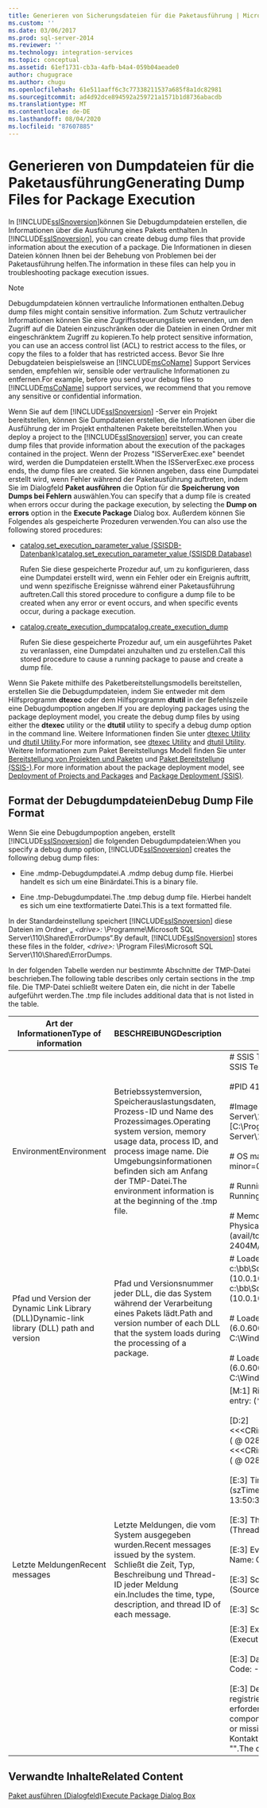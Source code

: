 ```yaml
---
title: Generieren von Sicherungsdateien für die Paketausführung | Microsoft-Dokumentation
ms.custom: ''
ms.date: 03/06/2017
ms.prod: sql-server-2014
ms.reviewer: ''
ms.technology: integration-services
ms.topic: conceptual
ms.assetid: 61ef1731-cb3a-4afb-b4a4-059b04aeade0
author: chugugrace
ms.author: chugu
ms.openlocfilehash: 61e511aaff6c3c77338211537a685f8a1dc82981
ms.sourcegitcommit: ad4d92dce894592a259721a1571b1d8736abacdb
ms.translationtype: MT
ms.contentlocale: de-DE
ms.lasthandoff: 08/04/2020
ms.locfileid: "87607885"
---
```

# <a name="generating-dump-files-for-package-execution"></a><span data-ttu-id="d181a-102">Generieren von Dumpdateien für die Paketausführung</span><span class="sxs-lookup"><span data-stu-id="d181a-102">Generating Dump Files for Package Execution</span></span>
  <span data-ttu-id="d181a-103">In [!INCLUDE[ssISnoversion](../../includes/ssisnoversion-md.md)]können Sie Debugdumpdateien erstellen, die Informationen über die Ausführung eines Pakets enthalten.</span><span class="sxs-lookup"><span data-stu-id="d181a-103">In [!INCLUDE[ssISnoversion](../../includes/ssisnoversion-md.md)], you can create debug dump files that provide information about the execution of a package.</span></span> <span data-ttu-id="d181a-104">Die Informationen in diesen Dateien können Ihnen bei der Behebung von Problemen bei der Paketausführung helfen.</span><span class="sxs-lookup"><span data-stu-id="d181a-104">The information in these files can help you in troubleshooting package execution issues.</span></span>  
  
> [!NOTE]  
>  <span data-ttu-id="d181a-105">Debugdumpdateien können vertrauliche Informationen enthalten.</span><span class="sxs-lookup"><span data-stu-id="d181a-105">Debug dump files might contain sensitive information.</span></span> <span data-ttu-id="d181a-106">Zum Schutz vertraulicher Informationen können Sie eine Zugriffssteuerungsliste verwenden, um den Zugriff auf die Dateien einzuschränken oder die Dateien in einen Ordner mit eingeschränktem Zugriff zu kopieren.</span><span class="sxs-lookup"><span data-stu-id="d181a-106">To help protect sensitive information, you can use an access control list (ACL) to restrict access to the files, or copy the files to a folder that has restricted access.</span></span> <span data-ttu-id="d181a-107">Bevor Sie Ihre Debugdateien beispielsweise an [!INCLUDE[msCoName](../../includes/msconame-md.md)] Support Services senden, empfehlen wir, sensible oder vertrauliche Informationen zu entfernen.</span><span class="sxs-lookup"><span data-stu-id="d181a-107">For example, before you send your debug files to [!INCLUDE[msCoName](../../includes/msconame-md.md)] support services, we recommend that you remove any sensitive or confidential information.</span></span>  
  
 <span data-ttu-id="d181a-108">Wenn Sie auf dem [!INCLUDE[ssISnoversion](../../includes/ssisnoversion-md.md)] -Server ein Projekt bereitstellen, können Sie Dumpdateien erstellen, die Informationen über die Ausführung der im Projekt enthaltenen Pakete bereitstellen.</span><span class="sxs-lookup"><span data-stu-id="d181a-108">When you deploy a project to the [!INCLUDE[ssISnoversion](../../includes/ssisnoversion-md.md)] server, you can create dump files that provide information about the execution of the packages contained in the project.</span></span> <span data-ttu-id="d181a-109">Wenn der Prozess "ISServerExec.exe" beendet wird, werden die Dumpdateien erstellt.</span><span class="sxs-lookup"><span data-stu-id="d181a-109">When the ISServerExec.exe process ends, the dump files are created.</span></span> <span data-ttu-id="d181a-110">Sie können angeben, dass eine Dumpdatei erstellt wird, wenn Fehler während der Paketausführung auftreten, indem Sie im Dialogfeld **Paket ausführen** die Option für die **Speicherung von Dumps bei Fehlern** auswählen.</span><span class="sxs-lookup"><span data-stu-id="d181a-110">You can specify that a dump file is created when errors occur during the package execution, by selecting the **Dump on errors** option in the **Execute Package** Dialog box.</span></span> <span data-ttu-id="d181a-111">Außerdem können Sie Folgendes als gespeicherte Prozeduren verwenden.</span><span class="sxs-lookup"><span data-stu-id="d181a-111">You can also use the following stored procedures:</span></span>  
  
-   [<span data-ttu-id="d181a-112">catalog.set_execution_parameter_value &#40;SSISDB-Datenbank&#41;</span><span class="sxs-lookup"><span data-stu-id="d181a-112">catalog.set_execution_parameter_value &#40;SSISDB Database&#41;</span></span>](/sql/integration-services/system-stored-procedures/catalog-set-execution-parameter-value-ssisdb-database)  
  
     <span data-ttu-id="d181a-113">Rufen Sie diese gespeicherte Prozedur auf, um zu konfigurieren, dass eine Dumpdatei erstellt wird, wenn ein Fehler oder ein Ereignis auftritt, und wenn spezifische Ereignisse während einer Paketausführung auftreten.</span><span class="sxs-lookup"><span data-stu-id="d181a-113">Call this stored procedure to configure a dump file to be created when any error or event occurs, and when specific events occur, during a package execution.</span></span>  
  
-   [<span data-ttu-id="d181a-114">catalog.create_execution_dump</span><span class="sxs-lookup"><span data-stu-id="d181a-114">catalog.create_execution_dump</span></span>](/sql/integration-services/system-stored-procedures/catalog-create-execution-dump)  
  
     <span data-ttu-id="d181a-115">Rufen Sie diese gespeicherte Prozedur auf, um ein ausgeführtes Paket zu veranlassen, eine Dumpdatei anzuhalten und zu erstellen.</span><span class="sxs-lookup"><span data-stu-id="d181a-115">Call this stored procedure to cause a running package to pause and create a dump file.</span></span>  
  
 <span data-ttu-id="d181a-116">Wenn Sie Pakete mithilfe des Paketbereitstellungsmodells bereitstellen, erstellen Sie die Debugdumpdateien, indem Sie entweder mit dem Hilfsprogramm **dtexec** oder dem Hilfsprogramm **dtutil** in der Befehlszeile eine Debugdumpoption angeben.</span><span class="sxs-lookup"><span data-stu-id="d181a-116">If you are deploying packages using the package deployment model, you create the debug dump files by using either the **dtexec** utility or the **dtutil** utility to specify a debug dump option in the command line.</span></span> <span data-ttu-id="d181a-117">Weitere Informationen finden Sie unter [dtexec Utility](../packages/dtexec-utility.md) und [dtutil Utility](../dtutil-utility.md).</span><span class="sxs-lookup"><span data-stu-id="d181a-117">For more information, see [dtexec Utility](../packages/dtexec-utility.md) and [dtutil Utility](../dtutil-utility.md).</span></span> <span data-ttu-id="d181a-118">Weitere Informationen zum Paket Bereitstellungs Modell finden Sie unter [Bereitstellung von Projekten und Paketen](../packages/deploy-integration-services-ssis-projects-and-packages.md) und [Paket Bereitstellung &#40;SSIS-&#41;](../packages/legacy-package-deployment-ssis.md).</span><span class="sxs-lookup"><span data-stu-id="d181a-118">For more information about the package deployment model, see [Deployment of Projects and Packages](../packages/deploy-integration-services-ssis-projects-and-packages.md) and [Package Deployment &#40;SSIS&#41;](../packages/legacy-package-deployment-ssis.md).</span></span>  
  
## <a name="debug-dump-file-format"></a><span data-ttu-id="d181a-119">Format der Debugdumpdateien</span><span class="sxs-lookup"><span data-stu-id="d181a-119">Debug Dump File Format</span></span>  
 <span data-ttu-id="d181a-120">Wenn Sie eine Debugdumpoption angeben, erstellt [!INCLUDE[ssISnoversion](../../includes/ssisnoversion-md.md)] die folgenden Debugdumpdateien:</span><span class="sxs-lookup"><span data-stu-id="d181a-120">When you specify a debug dump option, [!INCLUDE[ssISnoversion](../../includes/ssisnoversion-md.md)] creates the following debug dump files:</span></span>  
  
-   <span data-ttu-id="d181a-121">Eine .mdmp-Debugdumpdatei.</span><span class="sxs-lookup"><span data-stu-id="d181a-121">A .mdmp debug dump file.</span></span> <span data-ttu-id="d181a-122">Hierbei handelt es sich um eine Binärdatei.</span><span class="sxs-lookup"><span data-stu-id="d181a-122">This is a binary file.</span></span>  
  
-   <span data-ttu-id="d181a-123">Eine .tmp-Debugdumpdatei.</span><span class="sxs-lookup"><span data-stu-id="d181a-123">The .tmp debug dump file.</span></span> <span data-ttu-id="d181a-124">Hierbei handelt es sich um eine textformatierte Datei.</span><span class="sxs-lookup"><span data-stu-id="d181a-124">This is a text formatted file.</span></span>  
  
 <span data-ttu-id="d181a-125">In der Standardeinstellung speichert [!INCLUDE[ssISnoversion](../../includes/ssisnoversion-md.md)] diese Dateien im Ordner „ *\<drive>:* \Programme\Microsoft SQL Server\110\Shared\ErrorDumps“.</span><span class="sxs-lookup"><span data-stu-id="d181a-125">By default, [!INCLUDE[ssISnoversion](../../includes/ssisnoversion-md.md)] stores these files in the folder, *\<drive>:* \Program Files\Microsoft SQL Server\110\Shared\ErrorDumps.</span></span>  
  
 <span data-ttu-id="d181a-126">In der folgenden Tabelle werden nur bestimmte Abschnitte der TMP-Datei beschrieben.</span><span class="sxs-lookup"><span data-stu-id="d181a-126">The following table describes only certain sections in the .tmp file.</span></span> <span data-ttu-id="d181a-127">Die TMP-Datei schließt weitere Daten ein, die nicht in der Tabelle aufgeführt werden.</span><span class="sxs-lookup"><span data-stu-id="d181a-127">The .tmp file includes additional data that is not listed in the table.</span></span>  
  
|<span data-ttu-id="d181a-128">Art der Informationen</span><span class="sxs-lookup"><span data-stu-id="d181a-128">Type of information</span></span>|<span data-ttu-id="d181a-129">BESCHREIBUNG</span><span class="sxs-lookup"><span data-stu-id="d181a-129">Description</span></span>|<span data-ttu-id="d181a-130">Beispiel</span><span class="sxs-lookup"><span data-stu-id="d181a-130">Example</span></span>|  
|-------------------------|-----------------|-------------|  
|<span data-ttu-id="d181a-131">Environment</span><span class="sxs-lookup"><span data-stu-id="d181a-131">Environment</span></span>|<span data-ttu-id="d181a-132">Betriebssystemversion, Speicherauslastungsdaten, Prozess-ID und Name des Prozessimages.</span><span class="sxs-lookup"><span data-stu-id="d181a-132">Operating system version, memory usage data, process ID, and process image name.</span></span> <span data-ttu-id="d181a-133">Die Umgebungsinformationen befinden sich am Anfang der TMP-Datei.</span><span class="sxs-lookup"><span data-stu-id="d181a-133">The environment information is at the beginning of the .tmp file.</span></span>|<span data-ttu-id="d181a-134"># SSIS Textual Dump taken at 9/13/2007 1:50:34 PM</span><span class="sxs-lookup"><span data-stu-id="d181a-134"># SSIS Textual Dump taken at 9/13/2007 1:50:34 PM</span></span><br /><br /> <span data-ttu-id="d181a-135">#PID 4120</span><span class="sxs-lookup"><span data-stu-id="d181a-135">#PID 4120</span></span><br /><br /> <span data-ttu-id="d181a-136">#Image Name [C:\Programme\Microsoft SQL Server\110\DTS\Binn\DTExec.exe]</span><span class="sxs-lookup"><span data-stu-id="d181a-136">#Image Name [C:\Program Files\Microsoft SQL Server\110\DTS\Binn\DTExec.exe]</span></span><br /><br /> <span data-ttu-id="d181a-137"># OS major=6 minor=0 build=6000</span><span class="sxs-lookup"><span data-stu-id="d181a-137"># OS major=6 minor=0 build=6000</span></span><br /><br /> <span data-ttu-id="d181a-138"># Running on 2 amd64 processors under WOW64</span><span class="sxs-lookup"><span data-stu-id="d181a-138"># Running on 2 amd64 processors under WOW64</span></span><br /><br /> <span data-ttu-id="d181a-139"># Memory: 58% in use.</span><span class="sxs-lookup"><span data-stu-id="d181a-139"># Memory: 58% in use.</span></span> <span data-ttu-id="d181a-140">Physical: 845M/2044M  Paging: 2404M/4095M (avail/total)</span><span class="sxs-lookup"><span data-stu-id="d181a-140">Physical: 845M/2044M  Paging: 2404M/4095M (avail/total)</span></span>|  
|<span data-ttu-id="d181a-141">Pfad und Version der Dynamic Link Library (DLL)</span><span class="sxs-lookup"><span data-stu-id="d181a-141">Dynamic-link library (DLL) path and version</span></span>|<span data-ttu-id="d181a-142">Pfad und Versionsnummer jeder DLL, die das System während der Verarbeitung eines Pakets lädt.</span><span class="sxs-lookup"><span data-stu-id="d181a-142">Path and version number of each DLL that the system loads during the processing of a package.</span></span>|<span data-ttu-id="d181a-143"># Loaded Module: c:\bb\Sql\DTS\src\bin\debug\i386\DTExec.exe (10.0.1069.5)</span><span class="sxs-lookup"><span data-stu-id="d181a-143"># Loaded Module: c:\bb\Sql\DTS\src\bin\debug\i386\DTExec.exe (10.0.1069.5)</span></span><br /><br /> <span data-ttu-id="d181a-144"># Loaded Module: C:\Windows\SysWOW64\ntdll.dll (6.0.6000.16386)</span><span class="sxs-lookup"><span data-stu-id="d181a-144"># Loaded Module: C:\Windows\SysWOW64\ntdll.dll (6.0.6000.16386)</span></span><br /><br /> <span data-ttu-id="d181a-145"># Loaded Module: C:\Windows\syswow64\kernel32.dll (6.0.6000.16386)</span><span class="sxs-lookup"><span data-stu-id="d181a-145"># Loaded Module: C:\Windows\syswow64\kernel32.dll (6.0.6000.16386)</span></span>|  
|<span data-ttu-id="d181a-146">Letzte Meldungen</span><span class="sxs-lookup"><span data-stu-id="d181a-146">Recent messages</span></span>|<span data-ttu-id="d181a-147">Letzte Meldungen, die vom System ausgegeben wurden.</span><span class="sxs-lookup"><span data-stu-id="d181a-147">Recent messages issued by the system.</span></span> <span data-ttu-id="d181a-148">Schließt die Zeit, Typ, Beschreibung und Thread-ID jeder Meldung ein.</span><span class="sxs-lookup"><span data-stu-id="d181a-148">Includes the time, type, description, and thread ID of each message.</span></span>|<span data-ttu-id="d181a-149">[M:1]   Ring buffer entry:              (\*pRecord)</span><span class="sxs-lookup"><span data-stu-id="d181a-149">[M:1]   Ring buffer entry:              (\*pRecord)</span></span><br /><br /> <span data-ttu-id="d181a-150">[D:2]      <<\<CRingBufferLogging::RingBufferLoggingRecord>>> ( \@ 0282F1A8 )</span><span class="sxs-lookup"><span data-stu-id="d181a-150">[D:2]      <<\<CRingBufferLogging::RingBufferLoggingRecord>>> ( \@ 0282F1A8 )</span></span><br /><br /> <span data-ttu-id="d181a-151">[E:3]         Time Stamp: 2007-09-13 13:50:32.786      (szTimeStamp)</span><span class="sxs-lookup"><span data-stu-id="d181a-151">[E:3]         Time Stamp: 2007-09-13 13:50:32.786      (szTimeStamp)</span></span><br /><br /> <span data-ttu-id="d181a-152">[E:3]         Thread ID: 2368           (ThreadID)</span><span class="sxs-lookup"><span data-stu-id="d181a-152">[E:3]         Thread ID: 2368           (ThreadID)</span></span><br /><br /> <span data-ttu-id="d181a-153">[E:3]         Event Name: OnError                        (EventName)</span><span class="sxs-lookup"><span data-stu-id="d181a-153">[E:3]         Event Name: OnError                        (EventName)</span></span><br /><br /> <span data-ttu-id="d181a-154">[E:3]         Source Name:                (SourceName)</span><span class="sxs-lookup"><span data-stu-id="d181a-154">[E:3]         Source Name:                (SourceName)</span></span><br /><br /> <span data-ttu-id="d181a-155">[E:3]         Source ID:                        (SourceID)</span><span class="sxs-lookup"><span data-stu-id="d181a-155">[E:3]         Source ID:                        (SourceID)</span></span><br /><br /> <span data-ttu-id="d181a-156">[E:3]         Execution ID:                 (ExecutionGUID)</span><span class="sxs-lookup"><span data-stu-id="d181a-156">[E:3]         Execution ID:                 (ExecutionGUID)</span></span><br /><br /> <span data-ttu-id="d181a-157">[E:3]         Data Code: -1073446879              (DataCode)</span><span class="sxs-lookup"><span data-stu-id="d181a-157">[E:3]         Data Code: -1073446879              (DataCode)</span></span><br /><br /> <span data-ttu-id="d181a-158">[E:3]         Description: Die Komponente fehlt, ist nicht registriert, nicht aktualisierbar, oder es fehlen erforderliche Schnittstellen.</span><span class="sxs-lookup"><span data-stu-id="d181a-158">[E:3]         Description: The component is missing, not registered, not upgradeable, or missing required interfaces.</span></span> <span data-ttu-id="d181a-159">Die Kontaktinformationen für diese Komponente lauten "".</span><span class="sxs-lookup"><span data-stu-id="d181a-159">The contact information for this component is "".</span></span>|  
  
## <a name="related-content"></a><span data-ttu-id="d181a-160">Verwandte Inhalte</span><span class="sxs-lookup"><span data-stu-id="d181a-160">Related Content</span></span>  
 [<span data-ttu-id="d181a-161">Paket ausführen (Dialogfeld)</span><span class="sxs-lookup"><span data-stu-id="d181a-161">Execute Package Dialog Box</span></span>](../execute-package-dialog-box.md)  
  
  
